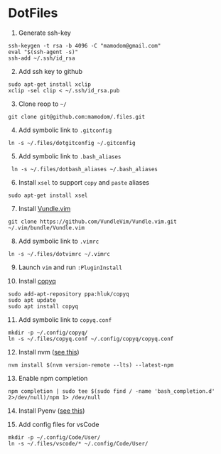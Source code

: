 # DotFiles

1. Generate ssh-key

```
ssh-keygen -t rsa -b 4096 -C "mamodom@gmail.com"
eval "$(ssh-agent -s)"
ssh-add ~/.ssh/id_rsa
```

2. Add ssh key to github
```
sudo apt-get install xclip
xclip -sel clip < ~/.ssh/id_rsa.pub
```

3. Clone reop to `~/`
  ```
  git clone git@github.com:mamodom/.files.git
  ```

4. Add symbolic link to `.gitconfig`

  ```
  ln -s ~/.files/dotgitconfig ~/.gitconfig
  ```

5. Add symbolic link to `.bash_aliases`

```
 ln -s ~/.files/dotbash_aliases ~/.bash_aliases
```

6. Install `xsel` to support `copy` and `paste` aliases

  ```
  sudo apt-get install xsel
  ```

7. Install [Vundle.vim](https://github.com/VundleVim/Vundle.vim)

  ```
  git clone https://github.com/VundleVim/Vundle.vim.git ~/.vim/bundle/Vundle.vim
  ```

8. Add symbolic link to `.vimrc`
  ```
  ln -s ~/.files/dotvimrc ~/.vimrc
  ```
9. Launch `vim` and run `:PluginInstall`

10. Install [copyq](https://github.com/hluk/CopyQ)
```
sudo add-apt-repository ppa:hluk/copyq
sudo apt update
sudo apt install copyq
```

11. Add symbolic link to `copyq.conf`
```
mkdir -p ~/.config/copyq/
ln -s ~/.files/copyq.conf ~/.config/copyq/copyq.conf
```

12. Install nvm ([see this](https://github.com/nvm-sh/nvm#install--update-script))
```
nvm install $(nvm version-remote --lts) --latest-npm
```

13. Enable npm completion
```
npm completion | sudo tee $(sudo find / -name 'bash_completion.d' 2>/dev/null)/npm 1> /dev/null
```

14. Install Pyenv ([see this](https://github.com/pyenv/pyenv-installer#github-way-recommended))

15. Add config files for vsCode
```
mkdir -p ~/.config/Code/User/
ln -s ~/.files/vscode/* ~/.config/Code/User/
```
